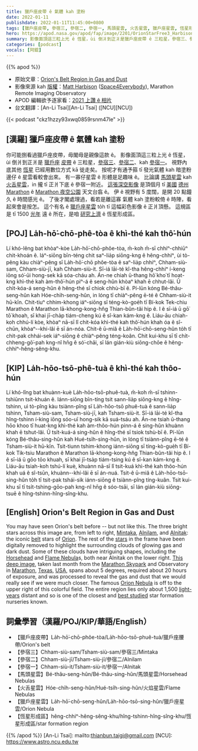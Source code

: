 ```yaml
---
title: 獵戶座皮帶 ê 氣體 kah 塗粉
date: 2022-01-11
publishdate: 2022-01-11T11:45:00+0800
tags: [獵戶座皮帶, 參宿三, 參宿二, 參宿一, 馬頭星雲, 火舌星雲, 獵戶座星雲, 恆星形成區]
hero: https://apod.nasa.gov/apod/fap/image/2201/OrionStarFree3_Harbison_1080_annotated.jpg
summary: 影像面頂這三粒上光 ê 恆星，ùi 倒爿到正爿是獵戶座皮帶 ê 三粒星，參宿三、參宿二、kah 參宿一。
categories: [podcast]
vocals: [阿錕]
---
```


{{% apod %}}

- 原始文章：[Orion's Belt Region in Gas and Dust](https://apod.nasa.gov/apod/ap220111.html)
- 影像來源 kah [版權][copyright]：[Matt Harbison](https://space4everybody.com/15-2/) ([Space4Everybody](https://space4everybody.com/)), Marathon Remote Imaging Observatory
- APOD 編輯欲予逐家看：[2021 上讚 ê 相片](https://aaa.org/event/astronomy-picture-of-the-day-2/)
- 台文翻譯：[An-Li Tsai][An-Li Tsai] ([NCU][NCU])

{{< podcast "ckz1hzzy93xwq0859rsnm47le" >}}

## [漢羅] 獵戶座皮帶 ê 氣體 kah 塗粉
你可能捌看過獵戶座皮帶，毋閣毋是親像這款 ê。
影像面頂這三粒上光 ê 恆星，ùi 倒爿到正爿是 [獵戶座][Orion] [皮帶][belt t] ê 三粒星，[參宿三][Mintaka]、[參宿二][Alnilam]、kah [參宿一][Alnitak]。
視野內底其他 [恆星][stars] 已經用數位方式 kā 徙走矣。
按呢才有通予箍 tī 發光氣體 kah 暗塗粉 邊仔 ê 星雲看較會出來。
有一寡仔星雲 ê 形體是足趣味 ê。
比論講 [馬頭星雲][Horsehead] kah [火舌星雲][Flame Nebula t]，in 攏 tī 正爿下底 ê 參宿一附近。
[這張深空影像][This deep image] 是頂個月 tī [美國][USA] [德州][Texas] [Marathon][Marathon] ê [Marathon 夜空公園][Marathon Skypark] 天文台翕 ê。
伊 ê 視野有 5 度闊，是開 20 點鐘久 ê 時間感光 ê。
了後才閣處理過，看若是離這寡 氣體 kah 塗粉較倚 ê 時陣，看起來會是按怎。
這个有名 ê [獵戶座星雲][Orion Nebula t] to̍h tī 這幅彩色影像 ê 正爿頂懸。
這規區是 tī 1500 [光年][light-years] 遠 ê 所在，是咱 [研究上濟][best studied] ê 恆星形成區。

## [POJ] La̍h-hō͘-chō-phê-tòa ê khì-thé kah thô͘-hún
Lí khó-lêng bat khòaⁿ-kòe La̍h-hō͘-chō-phôe-tòa, m̄-koh m̄-sī chhiⁿ-chhiūⁿ chit-khoán ê.
Iáⁿ-siōng bīn-téng chit saⁿ-lia̍p siōng-kng ê hêng-chhiⁿ, ùi tò-pêng kàu chiàⁿ-pêng sī La̍h-hō͘-chō phôe-tòa ê saⁿ-lia̍p chhiⁿ, Chham-siù-sam, Chham-siù-jī, kah Chham-siù-it.
Sī-iá lāi-té kî-tha hêng-chhiⁿ í-keng iōng só͘-ūi hong-sek kā sóa-cháu ah.
Án-ne chiah ū-thang hō͘ kho͘ tī hoat-kng khì-thé kah àm-thô͘-hún piⁿ-á ê seng-hûn khòaⁿ khah ē chhut-lâi.
Ū chi̍t-kóa-á seng-hûn ê hêng-thé sī chiok chhù-bī ê.
Pí-lūn kóng Bé-thâu-seng-hûn kah Hóe-chi̍h-seng-hûn, in lóng tī chiàⁿ-pêng ē-té ê Chham-siù-it hū-kīn.
Chit-tiuⁿ chhim-khong iáⁿ-siōng sī téng-kò-goe̍h tī Bí-kok Tek-chiu Marathon ê Marathon Iā-khong-kong-hn̂g Thian-bûn-tâi hip ê.
I ê sī-iá ū gō͘ tō͘ khoah, sī khai jī-cha̍p tiám-cheng kú ê sî-kan kám-kng ê.
Liáu-āu chiah-koh chhú-lí kòe, khòaⁿ nā-sī lî chit-kóa khì-thé kah thô͘-hún khah óa ê sî-chūn, khòaⁿ--khí-lâi ē sī án-nóa.
Chit-ê ū-miâ ê La̍h-hō͘-chō-seng-hûn to̍h tī chit-pak chhái-sek iáⁿ-siōng ê chiàⁿ-pêng téng-koân.
Chit kui-khu sī tī chi̍t-chheng-gō͘-pah kng-nî hn̄g ê só͘-chāi, sī lán gián-kiù siōng-chōe ê hêng-chhiⁿ-hêng-sêng-khu.

## [KIP] La̍h-hōo-tsō-phê-tuà ê khì-thé kah thôo-hún
Lí khó-lîng bat khuànn-kuè La̍h-hōo-tsō-phuê-tuà, m̄-koh m̄-sī tshinn-tshiūnn tsit-khuán ê.
Iánn-siōng bīn-tíng tsit sann-lia̍p siōng-kng ê hîng-tshinn, uì tò-pîng kàu tsiànn-pîng sī La̍h-hōo-tsō phuê-tuà ê sann-lia̍p tshinn, Tsham-siù-sam, Tsham-siù-jī, kah Tsham-siù-it.
Sī-iá lāi-té kî-tha hîng-tshinn í-king iōng sóo-uī hong-sik kā suá-tsáu ah.
Án-ne tsiah ū-thang hōo khoo tī huat-kng khì-thé kah àm-thôo-hún pinn-á ê sing-hûn khuànn khah ē tshut-lâi.
Ū tsi̍t-kuá-á sing-hûn ê hîng-thé sī tsiok tshù-bī ê.
Pí-lūn kóng Bé-thâu-sing-hûn kah Hué-tsi̍h-sing-hûn, in lóng tī tsiànn-pîng ē-té ê Tsham-siù-it hū-kīn.
Tsit-tiunn tshim-khong iánn-siōng sī tíng-kò-gue̍h tī Bí-kok Tik-tsiu Marathon ê Marathon Iā-khong-kong-hn̂g Thian-bûn-tâi hip ê.
I ê sī-iá ū gōo tōo khuah, sī khai jī-tsa̍p tiám-tsing kú ê sî-kan kám-kng ê.
Liáu-āu tsiah-koh tshú-lí kuè, khuànn nā-sī lî tsit-kuá khì-thé kah thôo-hún khah uá ê sî-tsūn, khuànn--khí-lâi ē sī án-nuá.
Tsit-ê ū-miâ ê La̍h-hōo-tsō-sing-hûn to̍h tī tsit-pak tshái-sik iánn-siōng ê tsiànn-pîng tíng-kuân.
Tsit kui-khu sī tī tsi̍t-tshing-gōo-pah kng-nî hn̄g ê sóo-tsāi, sī lán gián-kiù siōng-tsuē ê hîng-tshinn-hîng-sîng-khu.

## [English] Orion's Belt Region in Gas and Dust

You may have seen Orion's belt before -- but not like this.
The three bright stars across this image are, from left to right, [Mintaka][Mintaka], [Alnilam][Alnilam], and [Alnitak][Alnitak]: the iconic [belt][belt e] stars of [Orion][Orion].
The rest of the [stars][stars] in the frame have been digitally removed to highlight the surrounding clouds of glowing gas and dark dust.
Some of these clouds have intriguing shapes, including the [Horsehead][Horsehead] and [Flame Nebula][Flame Nebula e]s, both near Alnitak on the lower right.
[This deep image][This deep image], taken last month from the [Marathon Skypark][Marathon Skypark] and Observatory in [Marathon][Marathon], [Texas][Texas], [USA][USA], spans about 5 degrees, required about 20 hours of exposure, and was processed to reveal the gas and dust that we would really see if we were much closer.
The famous [Orion Nebula][Orion Nebula e] is off to the upper right of this colorful field.
The entire region lies only about 1,500 [light-years][light-years] distant and so is one of the closest and [best studied][best studied] star formation nurseries known.

## 詞彙學習（漢羅/POJ/KIP/華語/English）
- 【獵戶座皮帶】La̍h-hō͘-chō-phôe-tòa/La̍h-hōo-tsō-phuê-tuà/獵戶座腰帶/Orion's belt
- 【參宿三】Chham-siù-sam/Tsham-siù-sam/參宿三/Mintaka
- 【參宿二】Chham-siù-jī/Tsham-siù-jī/參宿二/Alnilam
- 【參宿一】Chham-siù-it/Tsham-siù-it/參宿一/Alnitak
- 【馬頭星雲】Bé-thâu-seng-hûn/Bé-thâu-sing-hûn/馬頭星雲/Horsehead Nebulas
- 【火舌星雲】Hóe-chi̍h-seng-hûn/Hué-tsi̍h-sing-hûn/火焰星雲/Flame Nebulas
- 【獵戶座星雲】La̍h-hō͘-chō-seng-hûn/La̍h-hōo-tsō-sing-hûn/獵戶座星雲/Orion Nebula
- 【恆星形成區】hêng-chhiⁿ-hêng-sêng-khu/hîng-tshinn-hîng-sîng-khu/恆星形成區/star formation region

{{% /apod %}}
[An-Li Tsai]: mailto:thianbun.taigi@gmail.com
[NCU]: https://www.astro.ncu.edu.tw

[copyright]: https://apod.nasa.gov/apod/fap/lib/about_apod.html#srapply

[Mintaka]:https://en.wikipedia.org/wiki/Mintaka
[Alnilam]:http://stars.astro.illinois.edu/sow/alnilam.html
[Alnitak]:https://en.wikipedia.org/wiki/Alnitak
[belt e]:https://apod.nasa.gov/apod/ap210112.html
[belt t]:https://apod.tw/daily/20210112/
[Orion]:https://chandra.harvard.edu/photo/constellations/orion.html
[stars]:https://science.nasa.gov/astrophysics/focus-areas/how-do-stars-form-and-evolve
[Horsehead]:https://apod.nasa.gov/apod/ap200412.html
[Flame Nebula e]:https://apod.nasa.gov/apod/ap210412.html
[Flame Nebula t]:https://apod.tw/daily/20210412/
[This deep image]:https://www.astrobin.com/7tbzfy/
[Marathon Skypark]:https://www.marathonskypark.com/
[Marathon]:https://youtu.be/-Vyxsd1P0O8
[Texas]:https://en.wikipedia.org/wiki/Texas
[USA]:https://en.wikipedia.org/wiki/United_States
[Orion Nebula e]:https://apod.nasa.gov/apod/ap210509.html
[Orion Nebula t]:https://apod.tw/daily/20210509/
[light-years]:https://spaceplace.nasa.gov/light-year/en/
[best studied]:https://images.hindustantimes.com/img/2021/10/08/550x309/WhatsApp_Image_2021-10-08_at_5.37.05_PM_1633694844878_1633694863024.jpeg
